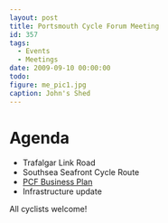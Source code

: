 ```yaml
---
layout: post
title: Portsmouth Cycle Forum Meeting
id: 357
tags:
  - Events
  - Meetings
date: 2009-09-10 00:00:00
todo:
figure: me_pic1.jpg
caption: John's Shed
---
```


# Agenda

*   Trafalgar Link Road
*   Southsea Seafront Cycle Route
*   [PCF Business Plan](/assets/docs/app1_Business_plan_PCF_10_September_09.pdf)
*   Infrastructure update

All cyclists welcome!
